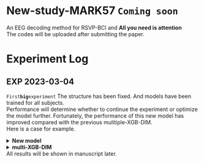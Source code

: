 # New-study-MARK57 `Coming soon`
An EEG decoding method for RSVP-BCI and **All you need is attention** <br>
The codes will be uploaded after submitting the paper.
# Experiment Log
## EXP 2023-03-04 
`First`**`big`**`experiment`
The structure has been fixed. And models have been trained for all subjects.<br> Performance will determine whether to continue the experiment or optimize the model further. Fortunately, the performance of this new model has improved compared with the previous mulitiple-XGB-DIM. <br>
Here is a case for example.<br>
<details><summary><b>New model</b></summary>
![Image text](https://github.com/bowenliee/New-study-MARK57/main/example/sub5.png)
</details>
<details><summary><b>multi-XGB-DIM</b></summary>
![Image text](https://github.com/bowenliee/New-study-MARK57/main/example/sub5_comparison.png)
</details>
All results will be shown in manuscript later.

